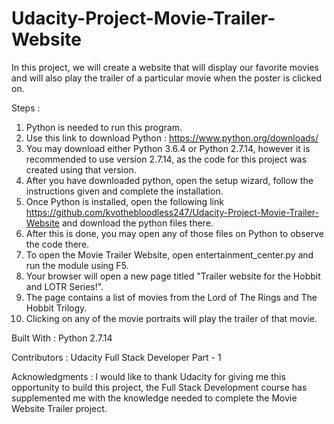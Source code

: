 # Udacity-Project-Movie-Trailer-Website

In this project, we will create a website that will display our favorite movies and will also play the trailer of a particular movie when the poster is clicked on.

Steps :
1. Python is needed to run this program. 
2. Use this link to download Python : https://www.python.org/downloads/
3. You may download either Python 3.6.4 or Python 2.7.14, however it is recommended to use version 2.7.14, as the code for this project was created using that version.
4. After you have downloaded python, open the setup wizard, follow the instructions given and complete the installation.
5. Once Python is installed, open the following link https://github.com/kvothebloodless247/Udacity-Project-Movie-Trailer-Website and download the python files there.
6. After this is done, you may open any of those files on Python to observe the code there.
7. To open the Movie Trailer Website, open entertainment_center.py and run the module using F5.
8. Your browser will open a new page titled "Trailer website for the Hobbit and LOTR Series!".
9. The page contains a list of movies from the Lord of The Rings and The Hobbit Trilogy.
10. Clicking on any of the movie portraits will play the trailer of that movie. 

Built With :
Python 2.7.14

Contributors :
Udacity Full Stack Developer Part - 1 

Acknowledgments :
I would like to thank Udacity for giving me this opportunity to build this project, the Full Stack Development course has supplemented me with the knowledge needed to complete the Movie Website Trailer project.
